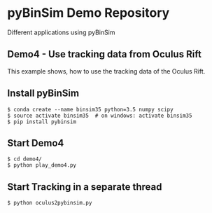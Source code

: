 # pyBinSim Demo Repository
Different applications using pyBinSim 

## Demo4 - Use tracking data from Oculus Rift
This example shows, how to use the tracking data of the Oculus Rift. 


## Install pyBinSim
    $ conda create --name binsim35 python=3.5 numpy scipy
    $ source activate binsim35  # on windows: activate binsim35
    $ pip install pybinsim
        
## Start Demo4
    $ cd demo4/
    $ python play_demo4.py
	
## Start Tracking in a separate thread
	$ python oculus2pybinsim.py
	
